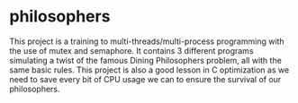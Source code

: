 # philosophers
This project is a training to multi-threads/multi-process programming with the use of mutex and semaphore.
It contains 3 different programs simulating a twist of the famous Dining Philosophers problem, all with the same basic rules.
This project is also a good lesson in C optimization as we need to save every bit of CPU usage we can to ensure the survival of our philosophers.
